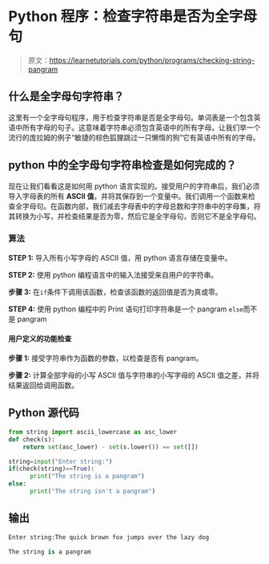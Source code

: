 # Python 程序：检查字符串是否为全字母句

> 原文：<https://learnetutorials.com/python/programs/checking-string-pangram>

## 什么是全字母句字符串？

这里有一个全字母句程序，用于检查字符串是否是全字母句。单词表是一个包含英语中所有字母的句子。这意味着字符串必须包含英语中的所有字母。让我们举一个流行的庞拉姆的例子“敏捷的棕色狐狸跳过一只懒惰的狗”它有英语中所有的字母。

## python 中的全字母句字符串检查是如何完成的？

现在让我们看看这是如何用 python 语言实现的。接受用户的字符串后，我们必须导入字母表的所有 **ASCII 值**，并将其保存到一个变量中。我们调用一个函数来检查全字母句。在函数内部，我们减去字母表中的字母总数和字符串中的字母集，将其转换为小写，并检查结果是否为零，然后它是全字母句，否则它不是全字母句。

### 算法

**STEP 1:** 导入所有小写字母的 ASCII 值，用 python 语言存储在变量中。

**STEP 2:** 使用 python 编程语言中的输入法接受来自用户的字符串。

**步骤 3:** 在`if`条件下调用该函数，检查该函数的返回值是否为真或零。

**STEP 4:** 使用 python 编程中的 Print 语句打印字符串是一个 pangram `else`而不是 pangram

#### 用户定义的功能检查

**步骤 1:** 接受字符串作为函数的参数，以检查是否有 pangram。

**步骤 2:** 计算全部字母的小写 ASCII 值与字符串的小写字母的 ASCII 值之差，并将结果返回给调用函数。

## Python 源代码

```py
from string import ascii_lowercase as asc_lower
def check(s):
    return set(asc_lower) - set(s.lower()) == set([])

string=input("Enter string:")
if(check(string)==True):
      print("The string is a pangram")
else:
      print("The string isn't a pangram")

```

## 输出

```py
Enter string:The quick brown fox jumps over the lazy dog

The string is a pangram
```